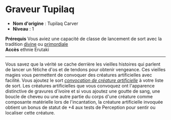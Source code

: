 # Graveur Tupilaq

 * **Nom d'origine** : Tupilaq Carver
 * **Niveau** : 1


<p><span id="ctl00_MainContent_DetailedOutput"><strong>Prérequis</strong> Vous aviez une capacité de classe de lancement de sort avec la tradition <a style="text-decoration: underline;" href="https://2e.aonprd.com/Spells.aspx?Tradition=2">divine</a> ou <a style="text-decoration: underline;" href="https://2e.aonprd.com/Spells.aspx?Tradition=4">primordiale</a><br><strong>Accès</strong> ethnie Erutaki<br></span></p>
<hr>
<p>Vous savez que la vérité se cache derrière les vieilles histoires qui parlent de lancer un fétiche d'os et de tendons pour obtenir vengeance. Ces vieilles magies vous permettent de convoquer des créatures artificielles avec facilité. Vous ajoutez le sort <a href="https://2e.aonprd.com/Spells.aspx?ID=318"><em>convocation de créature artificielle</em></a> à votre liste de sort. Les créatures artificielles que vous convoquez ont l'apparence distinctive de gravures d'ivoire et si vous  ajoutez une goutte de sang, une boucle de cheveu ou une autre partie du corps d'une créature comme composante matérielle lors de l'incantation, la créature artificielle invoquée obtient un bonus de statut de +4 aux tests de Perception pour sentir ou localiser cette créature.&nbsp;</p>